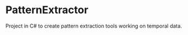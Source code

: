 PatternExtractor
================

Project in C# to create pattern extraction tools working on temporal data.
